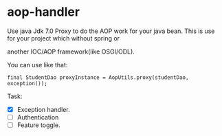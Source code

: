 aop-handler
===========

Use java Jdk 7.0 Proxy to do the AOP work for your java bean. This is use for your project which without spring or

another IOC/AOP framework(like OSGI/ODL).

You can use like that:

    final StudentDao proxyInstance = AopUtils.proxy(studentDao, exception());


Task:

- [x] Exception handler.
- [ ] Authentication
- [ ] Feature toggle.